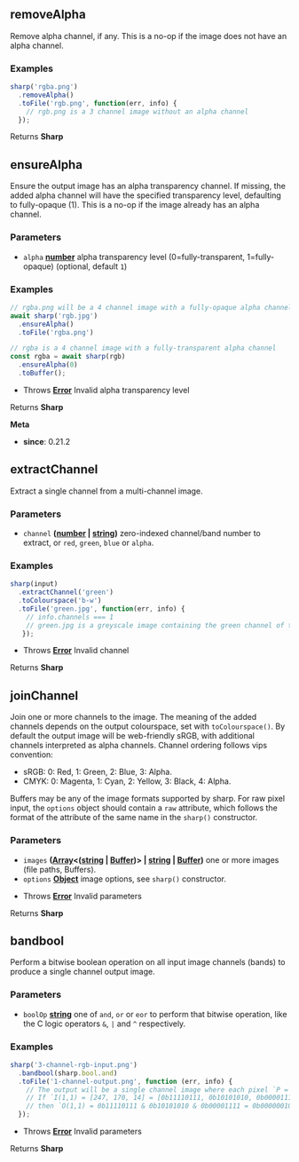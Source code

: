 <!-- Generated by documentation.js. Update this documentation by updating the source code. -->

## removeAlpha

Remove alpha channel, if any. This is a no-op if the image does not have an alpha channel.

### Examples

```javascript
sharp('rgba.png')
  .removeAlpha()
  .toFile('rgb.png', function(err, info) {
    // rgb.png is a 3 channel image without an alpha channel
  });
```

Returns **Sharp** 

## ensureAlpha

Ensure the output image has an alpha transparency channel.
If missing, the added alpha channel will have the specified
transparency level, defaulting to fully-opaque (1).
This is a no-op if the image already has an alpha channel.

### Parameters

*   `alpha` **[number][1]** alpha transparency level (0=fully-transparent, 1=fully-opaque) (optional, default `1`)

### Examples

```javascript
// rgba.png will be a 4 channel image with a fully-opaque alpha channel
await sharp('rgb.jpg')
  .ensureAlpha()
  .toFile('rgba.png')
```

```javascript
// rgba is a 4 channel image with a fully-transparent alpha channel
const rgba = await sharp(rgb)
  .ensureAlpha(0)
  .toBuffer();
```

*   Throws **[Error][2]** Invalid alpha transparency level

Returns **Sharp** 

**Meta**

*   **since**: 0.21.2

## extractChannel

Extract a single channel from a multi-channel image.

### Parameters

*   `channel` **([number][1] | [string][3])** zero-indexed channel/band number to extract, or `red`, `green`, `blue` or `alpha`.

### Examples

```javascript
sharp(input)
  .extractChannel('green')
  .toColourspace('b-w')
  .toFile('green.jpg', function(err, info) {
    // info.channels === 1
    // green.jpg is a greyscale image containing the green channel of the input
   });
```

*   Throws **[Error][2]** Invalid channel

Returns **Sharp** 

## joinChannel

Join one or more channels to the image.
The meaning of the added channels depends on the output colourspace, set with `toColourspace()`.
By default the output image will be web-friendly sRGB, with additional channels interpreted as alpha channels.
Channel ordering follows vips convention:

*   sRGB: 0: Red, 1: Green, 2: Blue, 3: Alpha.
*   CMYK: 0: Magenta, 1: Cyan, 2: Yellow, 3: Black, 4: Alpha.

Buffers may be any of the image formats supported by sharp.
For raw pixel input, the `options` object should contain a `raw` attribute, which follows the format of the attribute of the same name in the `sharp()` constructor.

### Parameters

*   `images` **([Array][4]<([string][3] | [Buffer][5])> | [string][3] | [Buffer][5])** one or more images (file paths, Buffers).
*   `options` **[Object][6]** image options, see `sharp()` constructor.

<!---->

*   Throws **[Error][2]** Invalid parameters

Returns **Sharp** 

## bandbool

Perform a bitwise boolean operation on all input image channels (bands) to produce a single channel output image.

### Parameters

*   `boolOp` **[string][3]** one of `and`, `or` or `eor` to perform that bitwise operation, like the C logic operators `&`, `|` and `^` respectively.

### Examples

```javascript
sharp('3-channel-rgb-input.png')
  .bandbool(sharp.bool.and)
  .toFile('1-channel-output.png', function (err, info) {
    // The output will be a single channel image where each pixel `P = R & G & B`.
    // If `I(1,1) = [247, 170, 14] = [0b11110111, 0b10101010, 0b00001111]`
    // then `O(1,1) = 0b11110111 & 0b10101010 & 0b00001111 = 0b00000010 = 2`.
  });
```

*   Throws **[Error][2]** Invalid parameters

Returns **Sharp** 

[1]: https://developer.mozilla.org/docs/Web/JavaScript/Reference/Global_Objects/Number

[2]: https://developer.mozilla.org/docs/Web/JavaScript/Reference/Global_Objects/Error

[3]: https://developer.mozilla.org/docs/Web/JavaScript/Reference/Global_Objects/String

[4]: https://developer.mozilla.org/docs/Web/JavaScript/Reference/Global_Objects/Array

[5]: https://nodejs.org/api/buffer.html

[6]: https://developer.mozilla.org/docs/Web/JavaScript/Reference/Global_Objects/Object
